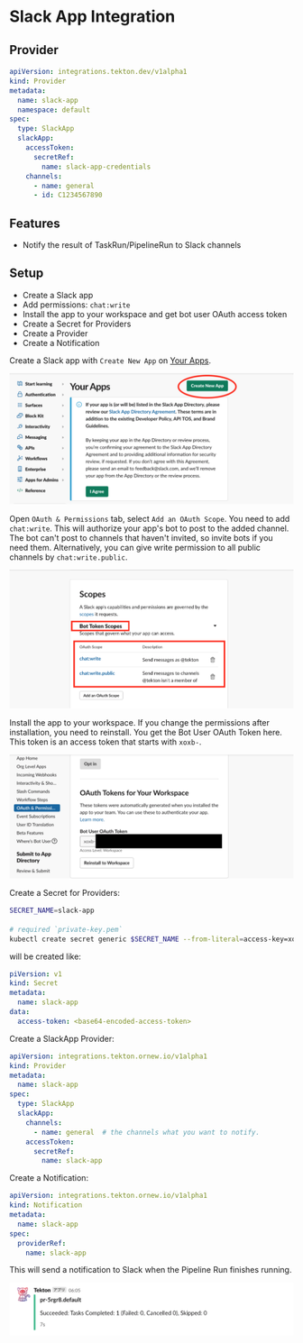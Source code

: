 # Slack App Integration

## Provider

```yaml
apiVersion: integrations.tekton.dev/v1alpha1
kind: Provider
metadata:
  name: slack-app
  namespace: default
spec:
  type: SlackApp
  slackApp:
    accessToken:
      secretRef:
        name: slack-app-credentials
    channels:
      - name: general
      - id: C1234567890
```

## Features

- Notify the result of TaskRun/PipelineRun to Slack channels

## Setup

- Create a Slack app
- Add permissions: `chat:write`
- Install the app to your workspace and get bot user OAuth access token
- Create a Secret for Providers
- Create a Provider
- Create a Notification

Create a Slack app with `Create New App` on [Your Apps](https://api.slack.com/apps).

![](../images/slackapp.1.png)

Open `OAuth & Permissions` tab, select `Add an OAuth Scope`.
You need to add `chat:write`.
This will authorize your app's bot to post to the added channel.
The bot can't post to channels that haven't invited, so invite bots if you need them.
Alternatively, you can give write permission to all public channels by `chat:write.public`.

![](../images/slackapp.2.png)

Install the app to your workspace.
If you change the permissions after installation, you need to reinstall.
You get the Bot User OAuth Token here. This token is an access token that starts with `xoxb-`.

![](../images/slackapp.3.png)

Create a Secret for Providers:

```sh
SECRET_NAME=slack-app

# required `private-key.pem`
kubectl create secret generic $SECRET_NAME --from-literal=access-key=xoxb-xxxx-xxxx-xxxx
```

will be created like:

```yaml
piVersion: v1
kind: Secret
metadata:
  name: slack-app
data:
  access-token: <base64-encoded-access-token>
```

Create a SlackApp Provider:

```yaml
apiVersion: integrations.tekton.ornew.io/v1alpha1
kind: Provider
metadata:
  name: slack-app
spec:
  type: SlackApp
  slackApp:
    channels:
      - name: general  # the channels what you want to notify.
    accessToken:
      secretRef:
        name: slack-app
```

Create a Notification:

```yaml
apiVersion: integrations.tekton.ornew.io/v1alpha1
kind: Notification
metadata:
  name: slack-app
spec:
  providerRef:
    name: slack-app
```

This will send a notification to Slack when the Pipeline Run finishes running.

![](../images/slackapp.4.png)
